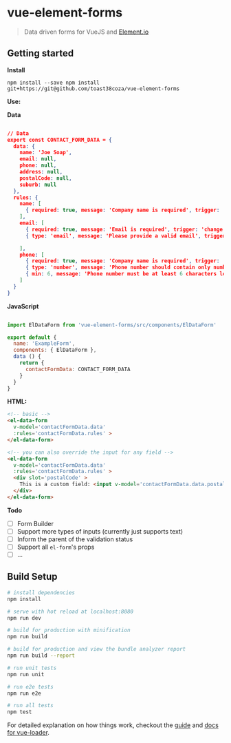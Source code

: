 # vue-element-forms

> Data driven forms for VueJS and [Element.io](http://element.eleme.io/)

## Getting started

**Install**

```
npm install --save npm install git+https://git@github.com/toast38coza/vue-element-forms
```

**Use:**

**Data**

``` json

// Data
export const CONTACT_FORM_DATA = {
  data: {
  	name: 'Joe Soap',
  	email: null,
  	phone: null,
  	address: null,
  	postalCode: null,
  	suburb: null
  },
  rules: {
    name: [
      { required: true, message: 'Company name is required', trigger: 'change' }
    ],
    email: [
      { required: true, message: 'Email is required', trigger: 'change' },
      { type: 'email', message: 'Please provide a valid email', trigger: 'change' }

    ],
    phone: [
      { required: true, message: 'Company name is required', trigger: 'change' },
      { type: 'number', message: 'Phone number should contain only numbers', trigger: 'change' },
      { min: 6, message: 'Phone number must be at least 6 characters long', trigger: 'change' }
    ]
  }
}
```

**JavaScript**
``` javascript

import ElDataForm from 'vue-element-forms/src/components/ElDataForm'

export default {
  name: 'ExampleForm',
  components: { ElDataForm },
  data () {
    return {
      contactFormData: CONTACT_FORM_DATA
    }
  }
}
```

**HTML:**

``` html
<!-- basic -->
<el-data-form
  v-model='contactFormData.data'
  :rules='contactFormData.rules' >
</el-data-form>

<!-- you can also override the input for any field -->
<el-data-form
  v-model='contactFormData.data'
  :rules='contactFormData.rules' >
  <div slot='postalCode' >
    This is a custom field: <input v-model='contactFormData.data.postalCode' />
  </div>
</el-data-form>
```

**Todo**

- [ ] Form Builder
- [ ] Support more types of inputs (currently just supports text)
- [ ] Inform the parent of the validation status
- [ ] Support all `el-form`'s props
- [ ] ...

## Build Setup

``` bash
# install dependencies
npm install

# serve with hot reload at localhost:8080
npm run dev

# build for production with minification
npm run build

# build for production and view the bundle analyzer report
npm run build --report

# run unit tests
npm run unit

# run e2e tests
npm run e2e

# run all tests
npm test
```

For detailed explanation on how things work, checkout the [guide](http://vuejs-templates.github.io/webpack/) and [docs for vue-loader](http://vuejs.github.io/vue-loader).
